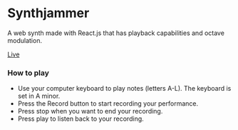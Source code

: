 # Synthjammer

A web synth made with React.js that has playback capabilities and
octave modulation.

[Live][heroku]

[heroku]: https://synthjammer.herokuapp.com/


### How to play

* Use your computer keyboard to play notes (letters A-L). The keyboard is
set in A minor.
* Press the Record button to start recording your performance.
* Press stop when you want to end your recording.
* Press play to listen back to your recording.
